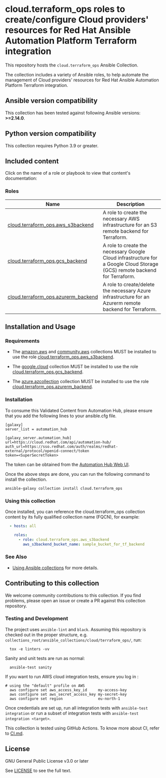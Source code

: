 # cloud.terraform_ops roles to create/configure Cloud providers' resources for Red Hat Ansible Automation Platform Terraform integration

This repository hosts the `cloud.terraform_ops` Ansible Collection.

The collection includes a variety of Ansible roles, to help automate the management of Cloud providers' resources for Red Hat Ansible
Automation Platform Terraform integration.

<!--start requires_ansible-->
## Ansible version compatibility

This collection has been tested against following Ansible versions: **>=2.14.0**.

## Python version compatibility

This collection requires Python 3.9 or greater.

## Included content

Click on the name of a role or playbook to view that content's documentation:

<!--start collection content-->
### Roles
Name | Description
--- | ---
[cloud.terraform_ops.aws_s3backend](https://github.com/redhat-cop/cloud.terraform_ops/blob/main/roles/aws_s3backend/README.md)|A role to create the necessary AWS infrastructure for an S3 remote backend for Terraform.
[cloud.terraform_ops.gcs_backend](https://github.com/redhat-cop/cloud.terraform_ops/blob/main/roles/gcs_backend/README.md)|A role to create the necessary Google Cloud infrastructure for a Google Cloud Storage (GCS) remote backend for Terraform.
[cloud.terraform_ops.azurerm_backend](https://github.com/redhat-cop/cloud.terraform_ops/tree/main/roles/azurerm_backend/README.md)|A role to create/delete the necessary Azure infrastructure for an Azurerm remote backend for Terraform.

## Installation and Usage

### Requirements

- The [amazon.aws](https://github.com/ansible-collections/amazon.aws) and [community.aws](https://github.com/ansible-collections/amazon.aws) collections MUST be installed to use the role [cloud.terraform_ops.aws_s3backend](https://github.com/redhat-cop/cloud.terraform_ops/blob/main/roles/aws_s3backend/README.md).

- The [google.cloud](https://github.com/ansible-collections/google.cloud) collection MUST be installed to use the role [cloud.terraform_ops.gcs_backend](https://github.com/redhat-cop/cloud.terraform_ops/blob/main/roles/gcs_backend/README.md).

- The [azure.azcollection](https://github.com/ansible-collections/azure) collection MUST be installed to use the role [cloud.terraform_ops.azurerm_backend](https://github.com/redhat-cop/cloud.terraform_ops/tree/main/roles/azurerm_backend).


### Installation

To consume this Validated Content from Automation Hub, please ensure that you add the following lines to your ansible.cfg file.

```
[galaxy]
server_list = automation_hub

[galaxy_server.automation_hub]
url=https://cloud.redhat.com/api/automation-hub/
auth_url=https://sso.redhat.com/auth/realms/redhat-external/protocol/openid-connect/token
token=<SuperSecretToken>
```
The token can be obtained from the [Automation Hub Web UI](https://console.redhat.com/ansible/automation-hub/token).

Once the above steps are done, you can run the following command to install the collection.

```
ansible-galaxy collection install cloud.terraform_ops
```

### Using this collection

Once installed, you can reference the cloud.terraform_ops collection content by its fully qualified collection name (FQCN), for example:

```yaml
  - hosts: all

    roles:
      - role: cloud.terraform_ops.aws_s3backend
        aws_s3backend_bucket_name: sample_bucket_for_tf_backend
```

### See Also

* [Using Ansible collections](https://docs.ansible.com/ansible/latest/user_guide/collections_using.html) for more details.

## Contributing to this collection

We welcome community contributions to this collection. If you find problems, please open an issue or create a PR against this collection repository.

### Testing and Development

The project uses `ansible-lint` and `black`.
Assuming this repository is checked out in the proper structure,
e.g. `collections_root/ansible_collections/cloud/terraform_ops/`, run:

```shell
  tox -e linters -vv
```

Sanity and unit tests are run as normal:

```shell
  ansible-test sanity
```

If you want to run AWS cloud integration tests, ensure you log in :

```shell
# using the "default" profile on AWS
  aws configure set aws_access_key_id     my-access-key
  aws configure set aws_secret_access_key my-secret-key
  aws configure set region                eu-north-1

```

Once credentials are set up, run all integration tests with `ansible-test integration` or run a subset of integration tests with `ansible-test integration <target>`.

This collection is tested using GitHub Actions. To know more about CI, refer to [CI.md](https://github.com/https://github.com/redhat-cop/cloud.terraform_ops/blob/main/CI.md).

## License

GNU General Public License v3.0 or later

See [LICENSE](https://github.com/redhat-cop/cloud.terraform_ops/blob/main/LICENSE) to see the full text.
